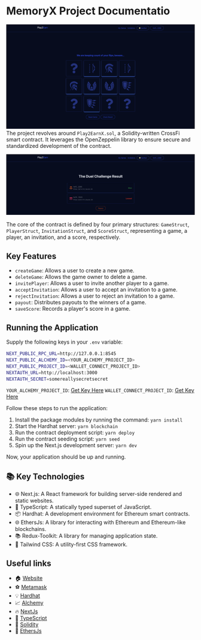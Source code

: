 # MemoryX Project Documentatio

![Play2EarnX](./screenshots/0.png)
The project revolves around `Play2EarnX.sol`, a Solidity-written CrossFi smart contract. It leverages the OpenZeppelin library to ensure secure and standardized development of the contract.

![Play2EarnX](./screenshots/1.png)

The core of the contract is defined by four primary structures: `GameStruct`, `PlayerStruct`, `InvitationStruct`, and `ScoreStruct`, representing a game, a player, an invitation, and a score, respectively.

## Key Features

- `createGame`: Allows a user to create a new game.
- `deleteGame`: Allows the game owner to delete a game.
- `invitePlayer`: Allows a user to invite another player to a game.
- `acceptInvitation`: Allows a user to accept an invitation to a game.
- `rejectInvitation`: Allows a user to reject an invitation to a game.
- `payout`: Distributes payouts to the winners of a game.
- `saveScore`: Records a player's score in a game.

## Running the Application

Supply the following keys in your `.env` variable:

```sh
NEXT_PUBLIC_RPC_URL=http://127.0.0.1:8545
NEXT_PUBLIC_ALCHEMY_ID=<YOUR_ALCHEMY_PROJECT_ID>
NEXT_PUBLIC_PROJECT_ID=<WALLET_CONNECT_PROJECT_ID>
NEXTAUTH_URL=http://localhost:3000
NEXTAUTH_SECRET=somereallysecretsecret
```

`YOUR_ALCHEMY_PROJECT_ID`: [Get Key Here](https://dashboard.alchemy.com/)
`WALLET_CONNECT_PROJECT_ID`: [Get Key Here](https://cloud.walletconnect.com/sign-in)

Follow these steps to run the application:

1. Install the package modules by running the command: `yarn install`
2. Start the Hardhat server: `yarn blockchain`
3. Run the contract deployment script: `yarn deploy`
4. Run the contract seeding script: `yarn seed`
5. Spin up the Next.js development server: `yarn dev`

Now, your application should be up and running.

## 📚 Key Technologies

- 🌐 Next.js: A React framework for building server-side rendered and static websites.
- 📘 TypeScript: A statically typed superset of JavaScript.
- 📦 Hardhat: A development environment for Ethereum smart contracts.
- 🌐 EthersJs: A library for interacting with Ethereum and Ethereum-like blockchains.
- 📚 Redux-Toolkit: A library for managing application state.
- 🎨 Tailwind CSS: A utility-first CSS framework.

## Useful links

- 🏠 [Website]()
- ⚽ [Metamask](https://metamask.io/)
- 💡 [Hardhat](https://hardhat.org/)
- 📈 [Alchemy](https://dashboard.alchemy.com/)
- 🔥 [NextJs](https://nextjs.org/)
- 🎅 [TypeScript](https://www.typescriptlang.org/)
- 🐻 [Solidity](https://soliditylang.org/)
- 👀 [EthersJs](https://docs.ethers.io/v5/)
